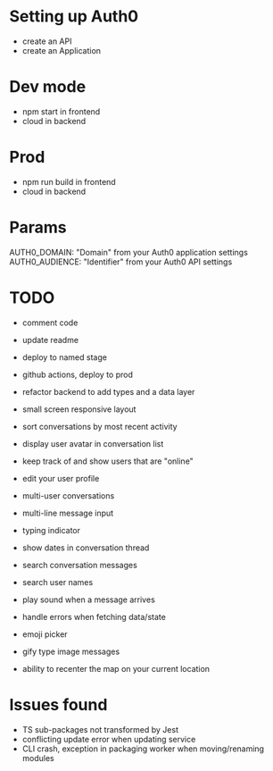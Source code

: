 # Setting up Auth0

- create an API
- create an Application

# Dev mode

- npm start in frontend
- cloud in backend

# Prod

- npm run build in frontend
- cloud in backend

# Params

AUTH0_DOMAIN: "Domain" from your Auth0 application settings
AUTH0_AUDIENCE: "Identifier" from your Auth0 API settings

# TODO

- comment code
- update readme
- deploy to named stage
- github actions, deploy to prod
- refactor backend to add types and a data layer
- small screen responsive layout

- sort conversations by most recent activity
- display user avatar in conversation list
- keep track of and show users that are "online"
- edit your user profile
- multi-user conversations
- multi-line message input
- typing indicator
- show dates in conversation thread
- search conversation messages
- search user names
- play sound when a message arrives
- handle errors when fetching data/state
- emoji picker
- gify type image messages
- ability to recenter the map on your current location

# Issues found

- TS sub-packages not transformed by Jest
- conflicting update error when updating service
- CLI crash, exception in packaging worker when moving/renaming modules
